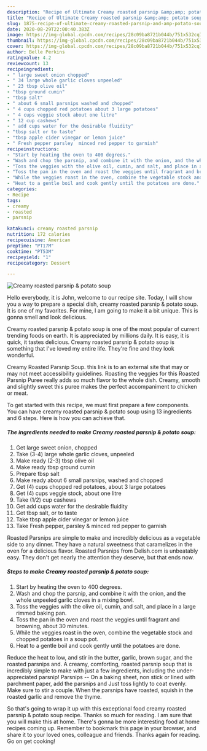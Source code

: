 ```yaml
---
description: "Recipe of Ultimate Creamy roasted parsnip &amp;amp; potato soup"
title: "Recipe of Ultimate Creamy roasted parsnip &amp;amp; potato soup"
slug: 1875-recipe-of-ultimate-creamy-roasted-parsnip-and-amp-potato-soup
date: 2020-08-29T22:00:40.383Z
image: https://img-global.cpcdn.com/recipes/28c09ba8721b044b/751x532cq70/creamy-roasted-parsnip-potato-soup-recipe-main-photo.jpg
thumbnail: https://img-global.cpcdn.com/recipes/28c09ba8721b044b/751x532cq70/creamy-roasted-parsnip-potato-soup-recipe-main-photo.jpg
cover: https://img-global.cpcdn.com/recipes/28c09ba8721b044b/751x532cq70/creamy-roasted-parsnip-potato-soup-recipe-main-photo.jpg
author: Belle Perkins
ratingvalue: 4.2
reviewcount: 13
recipeingredient:
- " large sweet onion chopped"
- " 34 large whole garlic cloves unpeeled"
- " 23 tbsp olive oil"
- "tbsp ground cumin"
- "tbsp salt"
- " about 6 small parsnips washed and chopped"
- " 4 cups chopped red potatoes about 3 large potatoes"
- " 4 cups veggie stock about one litre"
- " 12 cup cashews"
- " add cups water for the desirable fluidity"
- "tbsp salt or to taste"
- "tbsp apple cider vinegar or lemon juice"
- " Fresh pepper parsley  minced red pepper to garnish"
recipeinstructions:
- "Start by heating the oven to 400 degrees."
- "Wash and chop the parsnip, and combine it with the onion, and the whole unpeeled garlic cloves in a mixing bowl."
- "Toss the veggies with the olive oil, cumin, and salt, and place in a large rimmed baking pan."
- "Toss the pan in the oven and roast the veggies until fragrant and browning, about 30 minutes."
- "While the veggies roast in the oven, combine the vegetable stock and chopped potatoes in a soup pot."
- "Heat to a gentle boil and cook gently until the potatoes are done."
categories:
- Recipe
tags:
- creamy
- roasted
- parsnip

katakunci: creamy roasted parsnip 
nutrition: 172 calories
recipecuisine: American
preptime: "PT17M"
cooktime: "PT53M"
recipeyield: "1"
recipecategory: Dessert

---
```



![Creamy roasted parsnip &amp; potato soup](https://img-global.cpcdn.com/recipes/28c09ba8721b044b/751x532cq70/creamy-roasted-parsnip-potato-soup-recipe-main-photo.jpg)

Hello everybody, it is John, welcome to our recipe site. Today, I will show you a way to prepare a special dish, creamy roasted parsnip &amp; potato soup. It is one of my favorites. For mine, I am going to make it a bit unique. This is gonna smell and look delicious.

Creamy roasted parsnip &amp; potato soup is one of the most popular of current trending foods on earth. It is appreciated by millions daily. It is easy, it is quick, it tastes delicious. Creamy roasted parsnip &amp; potato soup is something that I've loved my entire life. They're fine and they look wonderful.

Creamy Roasted Parsnip Soup. this link is to an external site that may or may not meet accessibility guidelines. Roasting the veggies for this Roasted Parsnip Puree really adds so much flavor to the whole dish. Creamy, smooth and slightly sweet this puree makes the perfect accompaniment to chicken or meat.


To get started with this recipe, we must first prepare a few components. You can have creamy roasted parsnip &amp; potato soup using 13 ingredients and 6 steps. Here is how you can achieve that.

<!--inarticleads1-->

##### The ingredients needed to make Creamy roasted parsnip &amp; potato soup:

1. Get  large sweet onion, chopped
1. Take  (3-4) large whole garlic cloves, unpeeled
1. Make ready  (2-3) tbsp olive oil
1. Make ready tbsp ground cumin
1. Prepare tbsp salt
1. Make ready  about 6 small parsnips, washed and chopped
1. Get  (4) cups chopped red potatoes, about 3 large potatoes
1. Get  (4) cups veggie stock, about one litre
1. Take  (1/2) cup cashews
1. Get  add cups water for the desirable fluidity
1. Get tbsp salt, or to taste
1. Take tbsp apple cider vinegar or lemon juice
1. Take  Fresh pepper, parsley &amp; minced red pepper to garnish


Roasted Parsnips are simple to make and incredibly delicious as a vegetable side to any dinner. They have a natural sweetness that caramelizes in the oven for a delicious flavor. Roasted Parsnips from Delish.com is unbeatably easy. They don&#39;t get nearly the attention they deserve, but that ends now. 

<!--inarticleads2-->

##### Steps to make Creamy roasted parsnip &amp; potato soup:

1. Start by heating the oven to 400 degrees.
1. Wash and chop the parsnip, and combine it with the onion, and the whole unpeeled garlic cloves in a mixing bowl.
1. Toss the veggies with the olive oil, cumin, and salt, and place in a large rimmed baking pan.
1. Toss the pan in the oven and roast the veggies until fragrant and browning, about 30 minutes.
1. While the veggies roast in the oven, combine the vegetable stock and chopped potatoes in a soup pot.
1. Heat to a gentle boil and cook gently until the potatoes are done.


Reduce the heat to low, and stir in the butter, garlic, brown sugar, and the roasted parsnips and. A creamy, comforting, roasted parsnip soup that is incredibly simple to make with just a few ingredients, including the under-appreciated parsnip! Parsnips -- On a baking sheet, non stick or lined with parchment paper, add the parsnips and Just toss lightly to coat evenly. Make sure to stir a couple. When the parsnips have roasted, squish in the roasted garlic and remove the thyme. 

So that's going to wrap it up with this exceptional food creamy roasted parsnip &amp; potato soup recipe. Thanks so much for reading. I am sure that you will make this at home. There's gonna be more interesting food at home recipes coming up. Remember to bookmark this page in your browser, and share it to your loved ones, colleague and friends. Thanks again for reading. Go on get cooking!
